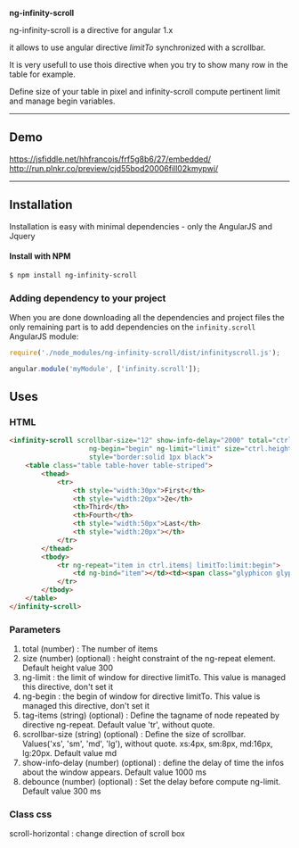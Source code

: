**ng-infinity-scroll**

ng-infinity-scroll is a directive for angular 1.x

it allows to use angular directive *limitTo* synchronized with a scrollbar.

It is very usefull to use thois directive when you try to show many row in the table for example.

Define size of your table in pixel and infinity-scroll compute pertinent limit and manage begin variables.


---

## Demo

https://jsfiddle.net/hhfrancois/frf5g8b6/27/embedded/
http://run.plnkr.co/preview/cjd55bod20006fill02kmypwj/

---

## Installation

Installation is easy with minimal dependencies - only the AngularJS and Jquery

#### Install with NPM

```sh
$ npm install ng-infinity-scroll
```

### Adding dependency to your project

When you are done downloading all the dependencies and project files the only remaining part is to add dependencies on the `infinity.scroll` AngularJS module:

```js
require('./node_modules/ng-infinity-scroll/dist/infinityscroll.js');
```

```js
angular.module('myModule', ['infinity.scroll']);
```

## Uses

### HTML

```html
<infinity-scroll scrollbar-size="12" show-info-delay="2000" total="ctrl.items.length" 
					ng-begin="begin" ng-limit="limit" size="ctrl.height"
					style="border:solid 1px black">
	<table class="table table-hover table-striped">
		<thead>
			<tr>
				<th style="width:30px">First</th>
				<th style="width:20px">2e</th>
				<th>Third</th>
				<th>Fourth</th>
				<th style="width:50px">Last</th>
				<th style="width:20px"></th>
			</tr>
		</thead>
		<tbody>
			<tr ng-repeat="item in ctrl.items| limitTo:limit:begin">
				<td ng-bind="item"></td><td><span class="glyphicon glyphicon-user"></span></td><td>Mark</td><td>Otto</td><td>@mdo</td><td><span class="glyphicon glyphicon-adjust"></span></td>
			</tr>
		</tbody>
	</table>
</infinity-scroll>
```

### Parameters

1. total (number) : The number of items
2. size (number) (optional) : height constraint of the ng-repeat element. Default height value 300
3. ng-limit : the limit of window for directive limitTo. This value is managed this directive, don't set it
4. ng-begin : the begin of window  for directive limitTo. This value is managed this directive, don't set it
5. tag-items (string) (optional) : Define the tagname of node repeated by directive ng-repeat. Default value 'tr', without quote.
6. scrollbar-size (string) (optional) : Define the size of scrollbar. Values('xs', 'sm', 'md', 'lg'), without quote. xs:4px, sm:8px, md:16px, lg:20px. Default value md
7. show-info-delay (number) (optional) : define the delay of time the infos about the window appears. Default value 1000 ms
8. debounce (number) (optional) : Set the delay before compute ng-limit. Default value 300 ms

### Class css

scroll-horizontal : change direction of scroll box
